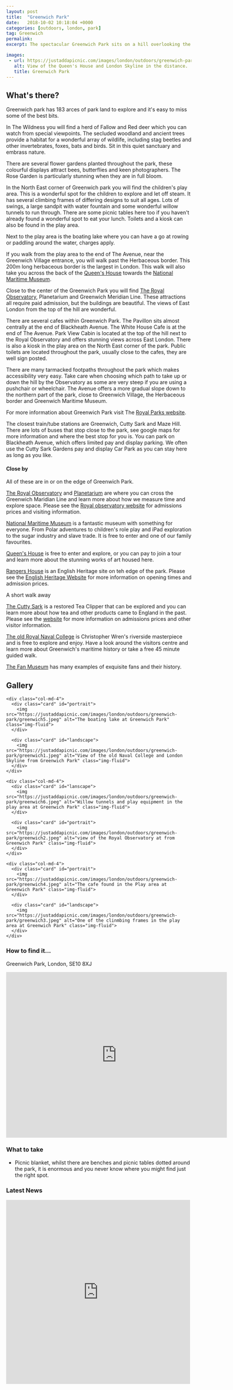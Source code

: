 ```yaml
---
layout: post
title:  "Greenwich Park"
date:   2018-10-02 10:18:04 +0000
categories: [outdoors, london, park]
tag: Greenwich
permalink: 
excerpt: The spectacular Greenwich Park sits on a hill overlooking the Thames and Greater London.  With the Greenwich Meridian Line, The Royal Observatory and National Maritime Museum within in its boundaries this park is a wonderful place to visit any time of year.

images: 
 - url: https://justaddapicnic.com/images/london/outdoors/greenwich-park/greenwich7.jpeg
   alt: View of the Queen's House and London Skyline in the distance.
   title: Greenwich Park
---
```


## What's there?
Greenwich park has 183 arces of park land to explore and it's easy to miss some of the best bits. 

In The Wildness you will find a herd of Fallow and Red deer which you can watch from special viewpoints.  The secluded woodland and ancient trees provide a habitat for a wonderful array of wildlife, including stag beetles and other invertebrates, foxes, bats and birds.  Sit in this quiet sanctuary and embrass nature.

There are several flower gardens planted throughout the park, these colourful displays attract bees, butterflies and keen photographers. The Rose Garden is particularly stunning when they are in full bloom.

In the North East corner of Greenwich park you will find the children's play area.  This is a wonderful spot for the children to explore and let off steam.  It has several climbing frames of differing designs to suit all ages.  Lots of swings, a large sandpit with water fountain and some wonderful willow tunnels to run through.  There are some picnic tables here too if you haven't already found a wonderful spot to eat your lunch.  Toilets and a kiosk can also be found in the play area.

Next to the play area is the boating lake where you can have a go at rowing or paddling around the water, charges apply.

If you walk from the play area to the end of The Avenue, near the Greenwich Village entrance, you will walk past the Herbaceous border.  This 200m long herbaceous border is the largest in London.  This walk will also take you across the back of the [Queen's House](https://www.rmg.co.uk/queens-house) towards the [National Maritime Museum](https://www.rmg.co.uk/national-maritime-museum).

Close to the center of the Greenwich Park you will find [The Royal Observatory](https://www.rmg.co.uk/royal-observatory), Planetarium and Greenwich Meridian Line.  These attractions all require paid admission, but the buildings are beautiful.  The views of East London from the top of the hill are wonderful.

There are several cafes within Greenwich Park.  The Pavillon sits almost centrally at the end of Blackheath Avenue. The White House Cafe is at the end of The Avenue.  Park View Cabin is located at the top of the hill next to the Royal Observatory and offers stunning views across East London.  There is also a kiosk in the play area on the North East corner of the park.  Public toilets are located throughout the park, usually close to the cafes, they are well sign posted.

There are many tarmacked footpaths throughout the park which makes accessibility very easy.  Take care when choosing which path to take up or down the hill by the Observatory as some are very steep if you are using a pushchair or wheelchair.  The Avenue offers a more gradual slope down to the northern part of the park, close to Greenwich Village, the Herbaceous border and Greenwich Maritime Museum.

For more information about Greenwich Park visit The [Royal Parks website](https://www.royalparks.org.uk/parks/greenwich-park).

The closest train/tube stations are Greenwich, Cutty Sark and Maze Hill. There are lots of buses that stop close to the park, see google maps for more information and where the best stop for you is.  You can park on Blackheath Avenue, which offers limited pay and display parking. We often use the Cutty Sark Gardens pay and display Car Park as you can stay here as long as you like.

#### Close by
All of these are in or on the edge of Greenwich Park.

[The Royal Observatory](https://www.rmg.co.uk/royal-observatory) and [Planetarium](https://www.rmg.co.uk/whats-on/planetarium-shows) are where you can cross the Greenwich Maridian Line and learn more about how we measure time and explore space.  Please see the [Royal observatory website](https://www.rmg.co.uk/royal-observatory) for admissions prices and visiting information.

[National Maritime Museum](https://www.rmg.co.uk/national-maritime-museum) is a fantastic museum with something for everyone. From Polar adventures to children's role play and iPad exploration to the sugar industry and slave trade.  It is free to enter and one of our family favourites.

[Queen's House](https://www.rmg.co.uk/queens-house) is free to enter and explore, or you can pay to join a tour and learn more about the stunning works of art housed here.

[Rangers House](https://www.english-heritage.org.uk/visit/places/rangers-house-the-wernher-collection/) is an English Heritage site on teh edge of the park.  Please see the [English Heritage Website](https://www.english-heritage.org.uk/visit/places/rangers-house-the-wernher-collection/) for more information on opening times and admission prices.

A short walk away

[The Cutty Sark](https://www.rmg.co.uk/cutty-sark) is a restored Tea Clipper that can be explored and you can learn more about how tea and other products came to England in the past.  Please see the [website](https://www.rmg.co.uk/cutty-sark) for more information on admissions prices and other visitor information.

[The old Royal Naval College](https://www.ornc.org/) is Christopher Wren's riverside masterpiece and is free to explore and enjoy.  Have a look around the visitors centre and learn more about Greenwich's maritime history or take a free 45 minute guided walk. 

[The Fan Museum](https://www.thefanmuseum.org.uk/) has many examples of exquisite fans and their history.

## Gallery

<div class="container">

  <div class="row">

    <div class="col-md-4">
      <div class="card" id="portrait">
        <img src="https://justaddapicnic.com/images/london/outdoors/greenwich-park/greenwich5.jpeg" alt="The boating lake at Greenwich Park" class="img-fluid">
      </div>

      <div class="card" id="landscape">
        <img src="https://justaddapicnic.com/images/london/outdoors/greenwich-park/greenwich1.jpeg" alt="View of the old Naval College and London Skyline from Greenwich Park" class="img-fluid">
      </div>  
    </div>

    <div class="col-md-4">
      <div class="card" id="lanscape">
        <img src="https://justaddapicnic.com/images/london/outdoors/greenwich-park/greenwich6.jpeg" alt="Willow tunnels and play equipment in the play area at Greenwich Park" class="img-fluid">
      </div>

      <div class="card" id="portrait">
        <img src="https://justaddapicnic.com/images/london/outdoors/greenwich-park/greenwich2.jpeg" alt="view of the Royal Observatory at from Greenwich Park" class="img-fluid">
      </div>
    </div>

    <div class="col-md-4">
      <div class="card" id="portrait">
        <img src="https://justaddapicnic.com/images/london/outdoors/greenwich-park/greenwich4.jpeg" alt="The cafe found in the Play area at Greenwich Park" class="img-fluid">
      </div>

      <div class="card" id="landscape">
        <img src="https://justaddapicnic.com/images/london/outdoors/greenwich-park/greenwich3.jpeg" alt="One of the clinmbing frames in the play area at Greenwich Park" class="img-fluid">
      </div>
    </div>

  </div>      
</div>


### How to find it...
Greenwich Park, London, SE10 8XJ

<iframe src="https://www.google.com/maps/embed?pb=!1m18!1m12!1m3!1d4969.956939485696!2d-0.0029130670172863526!3d51.47690950001433!2m3!1f0!2f0!3f0!3m2!1i1024!2i768!4f13.1!3m3!1m2!1s0x487602849e18e569%3A0xe0b4893b3675cd0!2sGreenwich+Park!5e0!3m2!1sen!2suk!4v1539082519985" width="600" height="450" frameborder="0" style="border:0" allowfullscreen></iframe>

### What to take
* Picnic blanket, whilst there are benches and picnic tables dotted around the park, it is enormous and you never know where you might find just the right spot.

### Latest News

<div class="container">
  <div class="row">
    <div class="col-md-6">
      <!-- Facebook plugin code -->
      <iframe src="https://www.facebook.com/plugins/page.php?href=https%3A%2F%2Fwww.facebook.com%2Fthepark%2F%3Fref%3Dbr_rs&tabs=timeline&width=500&height=500&small_header=true&adapt_container_width=true&hide_cover=false&show_facepile=false&appId" width="500" height="500" style="border:none;overflow:hidden" scrolling="no" frameborder="0" allowTransparency="true" allow="encrypted-media"></iframe>
    </div>
  </div>
</div>
